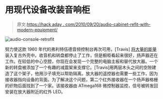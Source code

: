 # 用现代设备改装音响柜

> 原文:[https://hack aday . com/2010/09/20/audio-cabinet-refit-with-modern-equipment/](https://hackaday.com/2010/09/20/audio-cabinet-refit-with-modern-equipment/)

![](../Images/6a22718cb04bc3cfe2c8171e96a1dc5e.png "audio-console-retrofit")

努力使这款 1960 年代的弗利特伍德音频控制台再次可用，[Travis] [将大量的能量](http://blog.nutaksas.com/2010/09/console-record-player-retrofit.html)装入复古外壳中。收音机和转盘都停止了工作，但是橱柜看起来很好，扬声器还在工作。在较低的中心空腔，你现在会发现一个完整的电脑主板和替代放大器。一个新的转盘被添加了一个有趣的减震架来支撑它。[Travis]用两层木头之间的空隙建造了这个架子，他用沙子填充以帮助隔离。放大器的遥控器也需要一些工作，因为接收器指向设备的背面。为了解决这个问题，第二个红外接收器在一个扬声器格栅的织物后面找到了一个家。该接收器由 ATmega168 微控制器监控，信号被转发回安装在放大器附近的红外 LED。